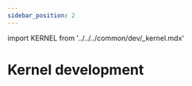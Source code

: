 ```yaml
---
sidebar_position: 2
---
```


import KERNEL from '../../../common/dev/\_kernel.mdx'

# Kernel development

<KERNEL model="Radxa ROCK 5ITX" soc="rk3588" />
